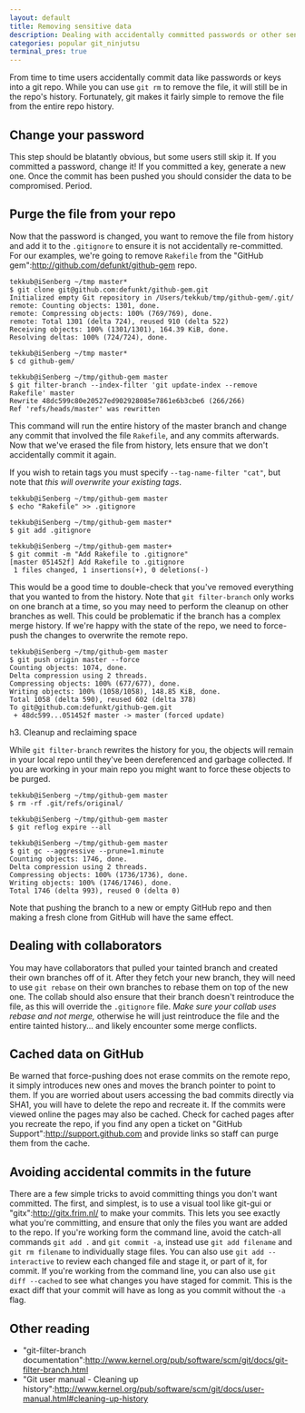 ```yaml
---
layout: default
title: Removing sensitive data
description: Dealing with accidentally committed passwords or other sensitive information
categories: popular git_ninjutsu
terminal_pres: true
---
```


From time to time users accidentally commit data like passwords or keys into a git repo.  While you can use `git rm` to remove the file, it will still be in the repo's history.  Fortunately, git makes it fairly simple to remove the file from the entire repo history.

Change your password
--------------------

This step should be blatantly obvious, but some users still skip it.  If you committed a password, change it!  If you committed a key, generate a new one.  Once the commit has been pushed you should consider the data to be compromised.  Period.

Purge the file from your repo
-----------------------------

Now that the password is changed, you want to remove the file from history and add it to the `.gitignore` to ensure it is not accidentally re-committed.  For our examples, we're going to remove `Rakefile` from the "GitHub gem":http://github.com/defunkt/github-gem repo.

    tekkub@iSenberg ~/tmp master*
    $ git clone git@github.com:defunkt/github-gem.git
    Initialized empty Git repository in /Users/tekkub/tmp/github-gem/.git/
    remote: Counting objects: 1301, done.
    remote: Compressing objects: 100% (769/769), done.
    remote: Total 1301 (delta 724), reused 910 (delta 522)
    Receiving objects: 100% (1301/1301), 164.39 KiB, done.
    Resolving deltas: 100% (724/724), done.

    tekkub@iSenberg ~/tmp master*
    $ cd github-gem/

    tekkub@iSenberg ~/tmp/github-gem master
    $ git filter-branch --index-filter 'git update-index --remove Rakefile' master
    Rewrite 48dc599c80e20527ed902928085e7861e6b3cbe6 (266/266)
    Ref 'refs/heads/master' was rewritten

This command will run the entire history of the master branch and change any commit that involved the file `Rakefile`, and any commits afterwards.  Now that we've erased the file from history, lets ensure that we don't accidentally commit it again.

If you wish to retain tags you must specify `--tag-name-filter "cat"`, but note that *this will overwrite your existing tags*.

    tekkub@iSenberg ~/tmp/github-gem master
    $ echo "Rakefile" >> .gitignore

    tekkub@iSenberg ~/tmp/github-gem master*
    $ git add .gitignore

    tekkub@iSenberg ~/tmp/github-gem master+
    $ git commit -m "Add Rakefile to .gitignore"
    [master 051452f] Add Rakefile to .gitignore
     1 files changed, 1 insertions(+), 0 deletions(-)

This would be a good time to double-check that you've removed everything that you wanted to from the history.  Note that `git filter-branch` only works on one branch at a time, so you may need to perform the cleanup on other branches as well.  This could be problematic if the branch has a complex merge history.  If we're happy with the state of the repo, we need to force-push the changes to overwrite the remote repo.

    tekkub@iSenberg ~/tmp/github-gem master
    $ git push origin master --force
    Counting objects: 1074, done.
    Delta compression using 2 threads.
    Compressing objects: 100% (677/677), done.
    Writing objects: 100% (1058/1058), 148.85 KiB, done.
    Total 1058 (delta 590), reused 602 (delta 378)
    To git@github.com:defunkt/github-gem.git
     + 48dc599...051452f master -> master (forced update)

h3. Cleanup and reclaiming space

While `git filter-branch` rewrites the history for you, the objects will remain in your local repo until they've been dereferenced and garbage collected.  If you are working in your main repo you might want to force these objects to be purged.

    tekkub@iSenberg ~/tmp/github-gem master
    $ rm -rf .git/refs/original/

    tekkub@iSenberg ~/tmp/github-gem master
    $ git reflog expire --all

    tekkub@iSenberg ~/tmp/github-gem master
    $ git gc --aggressive --prune=1.minute
    Counting objects: 1746, done.
    Delta compression using 2 threads.
    Compressing objects: 100% (1736/1736), done.
    Writing objects: 100% (1746/1746), done.
    Total 1746 (delta 993), reused 0 (delta 0)

Note that pushing the branch to a new or empty GitHub repo and then making a fresh clone from GitHub will have the same effect.

Dealing with collaborators
--------------------------

You may have collaborators that pulled your tainted branch and created their own branches off of it.  After they fetch your new branch, they will need to use `git rebase` on their own branches to rebase them on top of the new one.  The collab should also ensure that their branch doesn't reintroduce the file, as this will override the `.gitignore` file.  *Make sure your collab uses rebase and not merge,* otherwise he will just reintroduce the file and the entire tainted history... and likely encounter some merge conflicts.

Cached data on GitHub
---------------------

Be warned that force-pushing does not erase commits on the remote repo, it simply introduces new ones and moves the branch pointer to point to them.  If you are worried about users accessing the bad commits directly via SHA1, you will have to delete the repo and recreate it.  If the commits were viewed online the pages may also be cached.  Check for cached pages after you recreate the repo, if you find any open a ticket on "GitHub Support":http://support.github.com and provide links so staff can purge them from the cache.

Avoiding accidental commits in the future
-----------------------------------------

There are a few simple tricks to avoid committing things you don't want committed.  The first, and simplest, is to use a visual tool like git-gui or "gitx":http://gitx.frim.nl/ to make your commits.  This lets you see exactly what you're committing, and ensure that only the files you want are added to the repo.  If you're working form the command line, avoid the catch-all commands `git add .` and `git commit -a`, instead use `git add filename` and `git rm filename` to individually stage files.  You can also use `git add --interactive` to review each changed file and stage it, or part of it, for commit. If you're working from the command line, you can also use `git diff --cached` to see what changes you have staged for commit.  This is the exact diff that your commit will have as long as you commit without the `-a` flag.

Other reading
-------------

* "git-filter-branch documentation":http://www.kernel.org/pub/software/scm/git/docs/git-filter-branch.html
* "Git user manual - Cleaning up history":http://www.kernel.org/pub/software/scm/git/docs/user-manual.html#cleaning-up-history